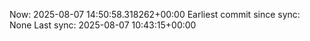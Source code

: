 Now: 2025-08-07 14:50:58.318262+00:00 Earliest commit since sync: None Last sync: 2025-08-07 10:43:15+00:00
